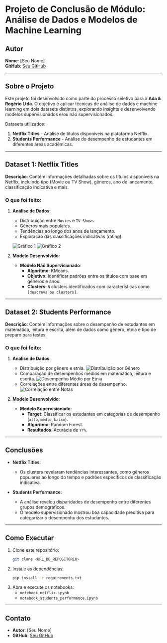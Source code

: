 
# Projeto de Conclusão de Módulo: Análise de Dados e Modelos de Machine Learning

## Autor
**Nome**: [Seu Nome]  
**GitHub**: [Seu GitHub](https://github.com/seuusuario)

---

## Sobre o Projeto
Este projeto foi desenvolvido como parte do processo seletivo para a **Ada & Rogério Ltda**. O objetivo é aplicar técnicas de análise de dados e machine learning em dois datasets distintos, explorando insights e desenvolvendo modelos supervisionados e/ou não supervisionados.

Datasets utilizados:
1. **Netflix Titles** - Análise de títulos disponíveis na plataforma Netflix.
2. **Students Performance** - Análise do desempenho de estudantes em diferentes áreas acadêmicas.

---

## Dataset 1: Netflix Titles
**Descrição**: Contém informações detalhadas sobre os títulos disponíveis na Netflix, incluindo tipo (Movie ou TV Show), gêneros, ano de lançamento, classificação indicativa e mais.

### O que foi feito:
1. **Análise de Dados**:
   - Distribuição entre `Movies` e `TV Shows`.
   - Gêneros mais populares.
   - Tendências ao longo dos anos de lançamento.
   - Exploração das classificações indicativas (rating).

   ![Gráfico 1](notebook_0_image_0.png)
   ![Gráfico 2](notebook_0_image_1.png)

2. **Modelo Desenvolvido**:
   - **Modelo Não Supervisionado**:
     - **Algoritmo**: KMeans.
     - **Objetivo**: Identificar padrões entre os títulos com base em gêneros e anos.
     - **Clusters**: `N` clusters identificados com características como `[descreva os clusters]`.

---

## Dataset 2: Students Performance
**Descrição**: Contém informações sobre o desempenho de estudantes em matemática, leitura e escrita, além de dados como gênero, etnia e tipo de preparo para testes.

### O que foi feito:
1. **Análise de Dados**:
   - Distribuição por gênero e etnia.
     ![Distribuição por Gênero](students_image_0.png)
   - Comparação de desempenhos médios em matemática, leitura e escrita.
     ![Desempenho Médio por Etnia](students_image_1.png)
   - Correlações entre diferentes áreas de desempenho.
     ![Correlação entre Notas](students_image_2.png)

2. **Modelo Desenvolvido**:
   - **Modelo Supervisionado**:
     - **Target**: Classificar os estudantes em categorias de desempenho (`alto`, `médio`, `baixo`).
     - **Algoritmo**: Random Forest.
     - **Resultados**: Acurácia de `YY%`.

---

## Conclusões
- **Netflix Titles**:
  - Os clusters revelaram tendências interessantes, como gêneros populares ao longo do tempo e padrões específicos de classificação indicativa.

- **Students Performance**:
  - A análise revelou disparidades de desempenho entre diferentes grupos demográficos.
  - O modelo supervisionado mostrou boa capacidade preditiva para categorizar o desempenho dos estudantes.

---

## Como Executar
1. Clone este repositório:
   ```bash
   git clone <URL_DO_REPOSITÓRIO>
   ```
2. Instale as dependências:
   ```bash
   pip install -r requirements.txt
   ```
3. Abra e execute os notebooks:
   - `notebook_netflix.ipynb`
   - `notebook_students_performance.ipynb`

---

## Contato
- **Autor**: [Seu Nome]  
- **GitHub**: [Seu GitHub](https://github.com/seuusuario)
